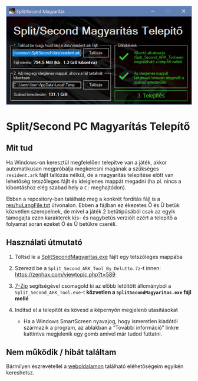 ![Telepítő ablak](res/screenshot.png)
# Split/Second PC Magyarítás Telepítő

## Mit tud

Ha Windows-on keresztül megfelelően telepítve van a játék, akkor automatikusan megpróbálja megkeresni magának a szükséges `resident.ark` fájlt tallózás nélkül, de a magyarítás telepítése előtt van lehetőség tetszőleges fájlt és ideiglenes mappát megadni (ha pl. nincs a kibontáshoz elég szabad hely a `C:` meghajtódon).

Ebben a repository-ban található meg a konkrét fordítás fájl is a [res/huLangFile.txt](res/huLangFile.txt) útvonalon. Ebben a fájlban ez ékezetes Ő és Ű betűk közvetlen szerepelnek, de mivel a játék 2 betűtípúsából csak az egyik támogajta ezen karakterek kis- és nagybetűs verzióit ezért a telepítő a folyamat során ezeket Õ és Û betűkre cseréli.

## Használati útmutató

 1. Töltsd le a [SplitSecondMagyaritas.exe] fájlt egy tetszőleges mappába
 2. Szerezd be a `Split_Second_ARK_Tool_By_Delutto.7z`-t innen: https://zenhax.com/viewtopic.php?t=589
 3. [7-Zip] segítségével csomagold ki az előbb letöltött állományból a `Split_Second_ARK_Tool.exe`-t **közvetlen a `SplitSecondMagyaritas.exe` fájl mellé**
 4. Indítsd el a telepítőt és kövesd a képernyőn megjelenő utasításokat
 
    - Ha a Windows SmartScreen nyavajog, hogy ismeretlen kiadótól származik a program, az ablakban a “További információ” linkre kattintva megjelenik egy gomb amivel már tudod futtatni.
 
## Nem működik / hibát találtam

Bármilyen észrevétellel a [weboldalamon] található eléhetőségeim egyikén kereshetsz.

 [SplitSecondMagyaritas.exe]: https://bitbucket.org/DJDavid98/split-second-magyaritas/downloads/SplitSecondMagyaritas.exe
 [7-Zip]: https://www.7-zip.org/
 [weboldalamon]: https://djdavid98.art
